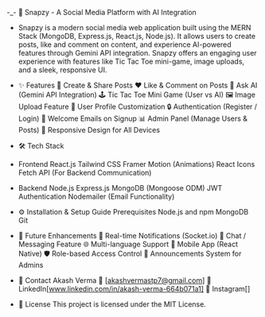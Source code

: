 -_-  📸 Snapzy - A Social Media Platform with AI Integration
- Snapzy is a modern social media web application built using the MERN Stack (MongoDB, Express.js, React.js, Node.js). It allows users to create posts, like and comment on content, and experience AI-powered features through Gemini API integration. Snapzy offers an engaging user experience with features like Tic Tac Toe mini-game, image uploads, and a sleek, responsive UI.



- ✨ Features
📝 Create & Share Posts
❤️ Like & Comment on Posts
🧠 Ask AI (Gemini API Integration)
🕹️ Tic Tac Toe Mini Game (User vs AI)
🖼️ Image Upload Feature
👤 User Profile Customization
🔒 Authentication (Register / Login)
📨 Welcome Emails on Signup
📊 Admin Panel (Manage Users & Posts)
📱 Responsive Design for All Devices



- 🛠️ Tech Stack

- Frontend
React.js
Tailwind CSS
Framer Motion (Animations)
React Icons
Fetch API (For Backend Communication)


- Backend
Node.js
Express.js
MongoDB (Mongoose ODM)
JWT Authentication
Nodemailer (Email Functionality)



- ⚙️ Installation & Setup Guide
Prerequisites
Node.js and npm
MongoDB
Git



- 📝 Future Enhancements
🔔 Real-time Notifications (Socket.io)
💬 Chat / Messaging Feature
🌐 Multi-language Support
📱 Mobile App (React Native)
🛡️ Role-based Access Control
📢 Announcements System for Admins



- 💌 Contact
Akash Verma
📧 [akashvermastp7@gmail.com]
🔗 LinkedIn[www.linkedin.com/in/akash-verma-664b071a1]
🔗 Instagram[]



- 📜 License
This project is licensed under the MIT License.

